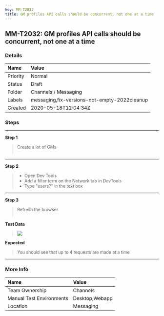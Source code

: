 ```yaml
---
key: MM-T2032
title: GM profiles API calls should be concurrent, not one at a time
---
```


## MM-T2032: GM profiles API calls should be concurrent, not one at a time

### Details

| Name     | Value                                        |
| :------- | :------------------------------------------- |
| Priority | Normal                                       |
| Status   | Draft                                        |
| Folder   | Channels / Messaging                         |
| Labels   | messaging,fix-versions-not-empty-2022cleanup |
| Created  | 2020-05-18T12:04:34Z                         |

### Steps

<hr/>

**Step 1**

> <article>Create a lot of GMs<br><br></article>

<hr/>

**Step 2**

> <article><ul><li>Open Dev Tools</li><li>Add a filter term on the Network tab in DevTools</li><li>Type "users?" in the text box</li></ul></article>

<hr/>

**Step 3**

> <article>Refresh the browser<br><br></article>

**Test Data**

> <article><img data-fr-image-pasted="true" src="https://smartbear-tm4j-prod-us-west-2-attachment-rich-text.s3.us-west-2.amazonaws.com/embedded-f3277290f945470c4add5d21ef3dc7ca7b74388fc7152bfb6b99ae58c66a95a8-1589803276236-Screen+Shot+2020-05-18+at+7.58.43+AM.png" class="fr-fic fr-dii"><br></article>

**Expected**

> <article>You should see that up to 4 requests are made at a time</article>

<hr/>

### More Info

| Name                     | Value          |
| :----------------------- | :------------- |
| Team Ownership           | Channels       |
| Manual Test Environments | Desktop,Webapp |
| Location                 | Messaging      |
